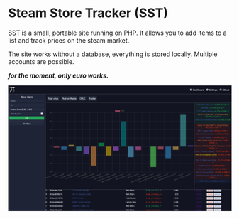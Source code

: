 # Steam Store Tracker (SST)
SST is a small, portable site running on PHP. It allows you to add items to a list and track prices on the steam market.

The site works without a database, everything is stored locally. Multiple accounts are possible.

***for the moment, only euro works.***

![alt text](image.png)